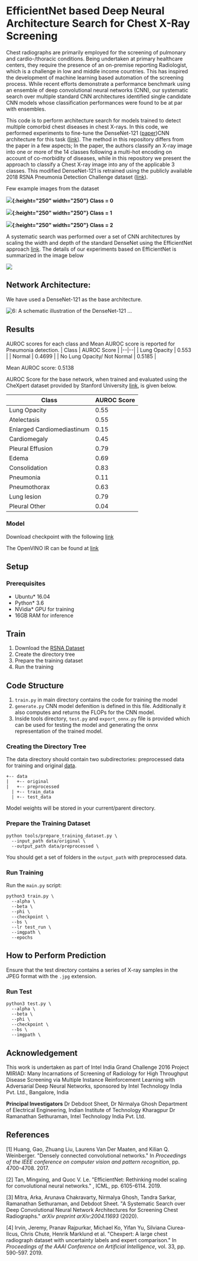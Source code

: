 # EfficientNet based Deep Neural Architecture Search for Chest X-Ray Screening


Chest radiographs are primarily employed for the screening of pulmonary and cardio-/thoracic conditions. Being undertaken at primary healthcare centers, they require the presence of an on-premise reporting Radiologist, which is a challenge in low and middle income countries. This has inspired the development of machine learning based automation of the screening process. While recent efforts demonstrate a performance benchmark using an ensemble of deep convolutional neural networks (CNN), our systematic search over multiple standard CNN architectures identified single candidate CNN models whose classification performances were found to be at par with ensembles.

  

This code is to perform architecture search for models trained to detect multiple comorbid chest diseases in chest X-rays. In this code, we performed experiments to fine-tune the DenseNet-121 ([paper](https://arxiv.org/pdf/1608.06993.pdf))CNN architecture for this task ([link](https://arxiv.org/pdf/2004.11693.pdf)). The method in this repository differs from the paper in a few aspects; In the paper, the authors classify an X-ray image into one or more of the 14 classes following a multi-hot encoding on account of co-morbidity of diseases, while in this repository we present the approach to classify a Chest X-ray image into any of the applicable 3 classes. This modified DenseNet-121 is retrained using the publicly available 2018 RSNA Pneumonia Detection Challenge dataset ([link](https://www.rsna.org/education/ai-resources-and-training/ai-image-challenge/rsna-pneumonia-detection-challenge-2018)).

  

Few example images from the dataset


**![](https://lh6.googleusercontent.com/4T5-Oc1pyJxXEmXsujHYvNdC6cK_Behf7S5FPT-B6UJgpyAqRcli1_lVgepup0VMpjRyPtvAZdXv5FVRCOhKsJVJCOy1iQWs-F_XroXktc25fSf6ZqqrUBXWR1A62WWHN_qpdVL9){:height="250" width="250"}
Class = 0**

**![](https://lh5.googleusercontent.com/Gen7YqQBLbOl4adwqc449f-0RBt9f3d1Vdlob5c5miYV4UMpEAmCTSzlOU0JCOGxz5aCM-lLihnh5-BIAGUrThWzpJdsR3n94QAfwbHsv4CgGFbXBTwYYOGpP35IYaelLUty4EGD){:height="250" width="250"}
Class = 1**

**![](https://lh3.googleusercontent.com/UUPBhjzjRc01fJBuQfyGkWQ5RbtnwVOHggVj06GB70ltNL1K0G4R63rVbOWZNnZwR6n1-xS4h2eUzCzUo0ocHEo4fI9ZO6KqUi4RDlQfJEyAqBBWx-c1ze6R-Ph098rcd7OnHLxo){:height="250" width="250"}
Class = 2**

A systematic search was performed over a set of CNN architectures by scaling the width and depth of the standard DenseNet using the EfficientNet approach [link](http://proceedings.mlr.press/v97/tan19a/tan19a.pdf). The details of our experiments based on EfficientNet is summarized in the image below

![](https://lh5.googleusercontent.com/gzodIpXuS8SAsvhNJkFKrztuzTF77B_pipyhkCy3LrVENcQUe5z4s6Lk62A9iM3MICCrOaM5EnzvrgN-MR2QGvnTUS1xwBuq6DzlHQlC2m8bbOcngyMf1LmomPRq_EA-fSWIM-aY)

## Network Architecture:

We have used a DenseNet-121 as the base architecture.

![6: A schematic illustration of the DenseNet-121 ...](https://lh6.googleusercontent.com/ziwy55LfUqzzErhcy0Cw418LbeCWpfH_liD3dXNrae8yVnV91rnCWsokLUVO0NVUuUeNHIG6bnkV3J7jNNT5U6DDr2Y78Z60NW-2ACUEuY53k6B7C6x1Q9HFrJ-1yJZNM1vyMPdg)

  

## Results

AUROC scores for each class and Mean AUROC score is reported for Pneumonia detection.
| Class | AUROC Score  |
|--|--|
| Lung Opacity | 0.553 |
| Normal | 0.4699 |
| No Lung Opacity/ Not Normal | 0.5185 |

Mean AUROC score: 0.5138

  

AUROC Score for the base network, when trained and evaluated using the CheXpert dataset provided by Stanford University [link](https://stanfordmlgroup.github.io/competitions/chexpert/), is given below.

| Class | AUROC Score  |
|--|--|
| Lung Opacity | 0.55 |
| Atelectasis | 0.55 |
| Enlarged Cardiomediastinum | 0.15 |
| Cardiomegaly | 0.45 |
| Pleural Effusion | 0.79 |
| Edema | 0.69 |
| Consolidation | 0.83 |
| Pneumonia | 0.11 |
| Pneumothorax | 0.63 |
| Lung lesion | 0.79 |
| Pleural Other | 0.04 |


  

### Model
Download checkpoint with the following [link]()

The OpenVINO IR can be found at [link]()

## Setup

### Prerequisites

* Ubuntu\* 16.04
* Python\* 3.6
* NVidia\* GPU for training
* 16GB RAM for inference

## Train

1. Download the [RSNA Dataset](https://www.kaggle.com/c/rsna-pneumonia-detection-challenge/data)
2. Create the directory tree
3. Prepare the training dataset
4. Run the training

## **Code Structure**

1. `train.py` in main directory contains the code for training the model
3. `generate.py` CNN model defenition is defined in this file. Additionally it also computes and returns the FLOPs for the CNN model.
4. Inside tools directory, `test.py` and `export_onnx.py` file is provided which can be used for testing the model and generating the onnx representation of the trained model.

### Creating the Directory Tree

The data directory should contain two subdirectories: preprocessed data for training and original
[data](https://www.kaggle.com/c/rsna-pneumonia-detection-challenge).

```
+-- data
|   +-- original
|   +-- preprocessed
  | +-- train_data
  | +-- test_data
```
Model weights will be stored in your current/parent directory.
### Prepare the Training Dataset
```
python tools/prepare_training_dataset.py \
  --input_path data/original \
  --output_path data/preprocessed \
```
You should get a set of folders in the `output_path` with preprocessed data. 

### Run Training

Run the `main.py` script:
```
python3 train.py \
  --alpha \
  --beta \
  --phi \
  --checkpoint \
  --bs \
  --lr test_run \
  --imgpath \
  --epochs 
```

## How to Perform Prediction

Ensure that the test directory contains a series of X-ray samples in the JPEG format with the `.jpg` extension.

### Run Test
```
python3 test.py \
  --alpha \
  --beta \
  --phi \
  --checkpoint \
  --bs \
  --imgpath \

```
## Acknowledgement
This work is undertaken as part of Intel India Grand Challenge 2016 Project MIRIAD: Many Incarnations of Screening of Radiology for High Throughput Disease Screening via Multiple Instance Reinforcement Learning with Adversarial Deep Neural Networks, sponsored by Intel Technology India Pvt. Ltd., Bangalore, India 

**Principal Investigators**
Dr Debdoot Sheet, Dr Nirmalya Ghosh
Department of Electrical Engineering, Indian Institute of Technology Kharagpur
Dr Ramanathan Sethuraman, Intel Technology India Pvt. Ltd.

## References

[1] Huang, Gao, Zhuang Liu, Laurens Van Der Maaten, and Kilian Q. Weinberger. &quot;Densely connected convolutional networks.&quot; In _Proceedings of the IEEE conference on computer vision and pattern recognition_, pp. 4700-4708. 2017.

[2] Tan, Mingxing, and Quoc V. Le. &quot;EfficientNet: Rethinking model scaling for convolutional neural networks.&quot; , ICML, pp. 6105-6114. 2019.

[3] Mitra, Arka, Arunava Chakravarty, Nirmalya Ghosh, Tandra Sarkar, Ramanathan Sethuraman, and Debdoot Sheet. &quot;A Systematic Search over Deep Convolutional Neural Network Architectures for Screening Chest Radiographs.&quot; _arXiv preprint arXiv:2004.11693_ (2020).

[4] Irvin, Jeremy, Pranav Rajpurkar, Michael Ko, Yifan Yu, Silviana Ciurea-Ilcus, Chris Chute, Henrik Marklund et al. &quot;Chexpert: A large chest radiograph dataset with uncertainty labels and expert comparison.&quot; In _Proceedings of the AAAI Conference on Artificial Intelligence_, vol. 33, pp. 590-597. 2019.